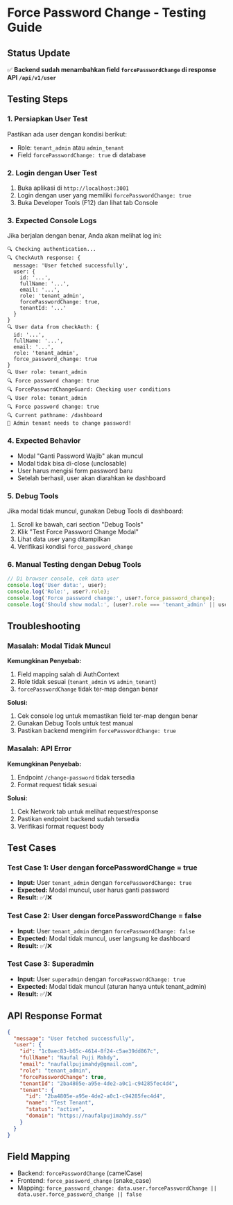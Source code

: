 # Force Password Change - Testing Guide

## Status Update
✅ **Backend sudah menambahkan field `forcePasswordChange` di response API `/api/v1/user`**

## Testing Steps

### 1. **Persiapkan User Test**
Pastikan ada user dengan kondisi berikut:
- Role: `tenant_admin` atau `admin_tenant`
- Field `forcePasswordChange: true` di database

### 2. **Login dengan User Test**
1. Buka aplikasi di `http://localhost:3001`
2. Login dengan user yang memiliki `forcePasswordChange: true`
3. Buka Developer Tools (F12) dan lihat tab Console

### 3. **Expected Console Logs**
Jika berjalan dengan benar, Anda akan melihat log ini:

```
🔍 Checking authentication...
🔍 CheckAuth response: {
  message: 'User fetched successfully',
  user: {
    id: '...',
    fullName: '...',
    email: '...',
    role: 'tenant_admin',
    forcePasswordChange: true,
    tenantId: '...'
  }
}
🔍 User data from checkAuth: {
  id: '...',
  fullName: '...',
  email: '...',
  role: 'tenant_admin',
  force_password_change: true
}
🔍 User role: tenant_admin
🔍 Force password change: true
🔍 ForcePasswordChangeGuard: Checking user conditions
🔍 User role: tenant_admin
🔍 Force password change: true
🔍 Current pathname: /dashboard
🚨 Admin tenant needs to change password!
```

### 4. **Expected Behavior**
- Modal "Ganti Password Wajib" akan muncul
- Modal tidak bisa di-close (unclosable)
- User harus mengisi form password baru
- Setelah berhasil, user akan diarahkan ke dashboard

### 5. **Debug Tools**
Jika modal tidak muncul, gunakan Debug Tools di dashboard:
1. Scroll ke bawah, cari section "Debug Tools"
2. Klik "Test Force Password Change Modal"
3. Lihat data user yang ditampilkan
4. Verifikasi kondisi `force_password_change`

### 6. **Manual Testing dengan Debug Tools**
```javascript
// Di browser console, cek data user
console.log('User data:', user);
console.log('Role:', user?.role);
console.log('Force password change:', user?.force_password_change);
console.log('Should show modal:', (user?.role === 'tenant_admin' || user?.role === 'admin_tenant') && user?.force_password_change);
```

## Troubleshooting

### Masalah: Modal Tidak Muncul
**Kemungkinan Penyebab:**
1. Field mapping salah di AuthContext
2. Role tidak sesuai (`tenant_admin` vs `admin_tenant`)
3. `forcePasswordChange` tidak ter-map dengan benar

**Solusi:**
1. Cek console log untuk memastikan field ter-map dengan benar
2. Gunakan Debug Tools untuk test manual
3. Pastikan backend mengirim `forcePasswordChange: true`

### Masalah: API Error
**Kemungkinan Penyebab:**
1. Endpoint `/change-password` tidak tersedia
2. Format request tidak sesuai

**Solusi:**
1. Cek Network tab untuk melihat request/response
2. Pastikan endpoint backend sudah tersedia
3. Verifikasi format request body

## Test Cases

### Test Case 1: User dengan forcePasswordChange = true
- **Input:** User `tenant_admin` dengan `forcePasswordChange: true`
- **Expected:** Modal muncul, user harus ganti password
- **Result:** ✅/❌

### Test Case 2: User dengan forcePasswordChange = false
- **Input:** User `tenant_admin` dengan `forcePasswordChange: false`
- **Expected:** Modal tidak muncul, user langsung ke dashboard
- **Result:** ✅/❌

### Test Case 3: Superadmin
- **Input:** User `superadmin` dengan `forcePasswordChange: true`
- **Expected:** Modal tidak muncul (aturan hanya untuk tenant_admin)
- **Result:** ✅/❌

## API Response Format
```json
{
  "message": "User fetched successfully",
  "user": {
    "id": "1c0aec83-b65c-4614-8f24-c5ae39dd867c",
    "fullName": "Naufal Puji Mahdy",
    "email": "naufallpujimahdy@gmail.com",
    "role": "tenant_admin",
    "forcePasswordChange": true,
    "tenantId": "2ba4805e-a95e-4de2-a0c1-c94285fec4d4",
    "tenant": {
      "id": "2ba4805e-a95e-4de2-a0c1-c94285fec4d4",
      "name": "Test Tenant",
      "status": "active",
      "domain": "https://naufalpujimahdy.ss/"
    }
  }
}
```

## Field Mapping
- Backend: `forcePasswordChange` (camelCase)
- Frontend: `force_password_change` (snake_case)
- Mapping: `force_password_change: data.user.forcePasswordChange || data.user.force_password_change || false` 
